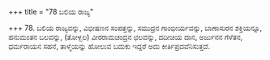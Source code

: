 +++
title = "78 ಬಲಿಯ ರಾಜ್ಯ"

+++
78. ಬಲಿಯ ರಾಜ್ಯವನ್ನು, ವಿಭೀಷಣನ ಸಂಪತ್ತನ್ನು, ಸಮುದ್ರನ ಗಾಂಭೀರ್ಯವನ್ನು, ಬಾಣಾಸುರನ ಶಕ್ತಿಯನ್ನೂ, ಹನುಮಂತನ ಬಲವನ್ನು, (ತೋಳ್ಬಲ) ವೀರರಾಮಚಂದ್ರನ ಛಲವನ್ನು, ದದೀಚಿಯ ದಾನ, ಅರ್ಜುನನ ಗೆಳೆತನ, ಧರ್ಮರಾಯನ ಸಹನೆ, ತಾಳ್ಮೆಯನ್ನು ಹೋಲುವ ಬದುಕು ಇದ್ದರೆ ಅದು ಕೀರ್ತಿಪ್ರದವೆನಿಸುತ್ತದೆ.